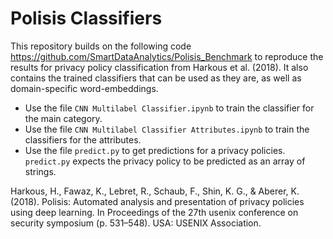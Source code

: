 # Polisis Classifiers

This repository builds on the following code https://github.com/SmartDataAnalytics/Polisis_Benchmark to reproduce the results for privacy policy classification from Harkous et al. (2018).
It also contains the trained classifiers that can be used as they are, as well as domain-specific word-embeddings.

* Use the file `CNN Multilabel Classifier.ipynb` to train the classifier for the main category.
* Use the file `CNN Multilabel Classifier Attributes.ipynb` to train the classifiers for the attributes.
* Use the file `predict.py` to get predictions for a privacy policies. `predict.py` expects the privacy policy to be predicted as an array of strings.


Harkous, H., Fawaz, K., Lebret, R., Schaub, F., Shin, K. G., & Aberer, K. (2018). Polisis: Automated analysis and presentation of privacy policies using deep learning. In Proceedings of the 27th usenix conference on security symposium (p. 531–548). USA: USENIX Association.
